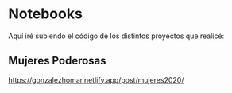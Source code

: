 # Notebooks

Aquí iré subiendo el código de los distintos proyectos que realicé:

## Mujeres Poderosas

https://gonzalezhomar.netlify.app/post/mujeres2020/
